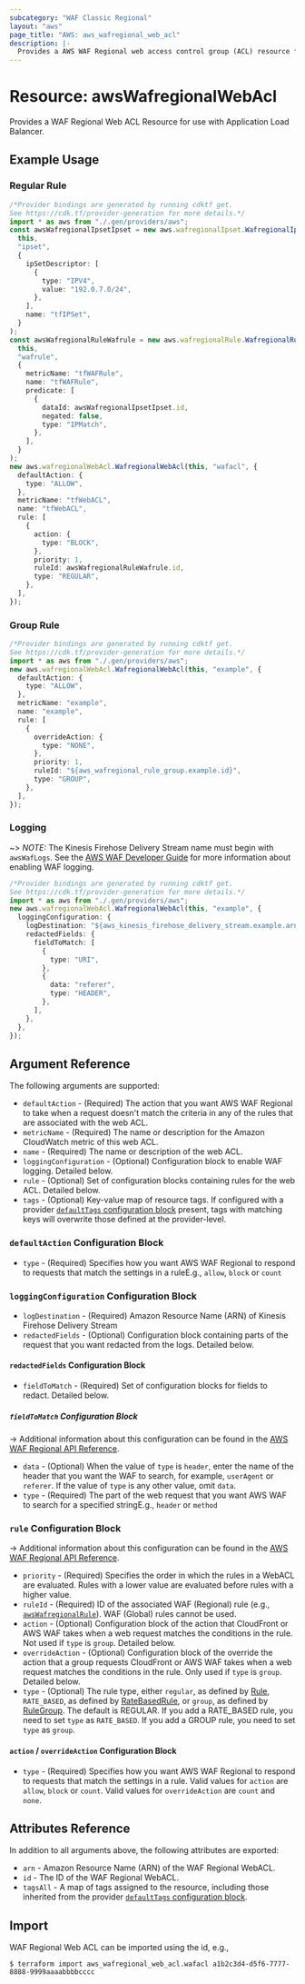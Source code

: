 ```yaml
---
subcategory: "WAF Classic Regional"
layout: "aws"
page_title: "AWS: aws_wafregional_web_acl"
description: |-
  Provides a AWS WAF Regional web access control group (ACL) resource for use with ALB.
---
```


# Resource: awsWafregionalWebAcl

Provides a WAF Regional Web ACL Resource for use with Application Load Balancer.

## Example Usage

### Regular Rule

```typescript
/*Provider bindings are generated by running cdktf get.
See https://cdk.tf/provider-generation for more details.*/
import * as aws from "./.gen/providers/aws";
const awsWafregionalIpsetIpset = new aws.wafregionalIpset.WafregionalIpset(
  this,
  "ipset",
  {
    ipSetDescriptor: [
      {
        type: "IPV4",
        value: "192.0.7.0/24",
      },
    ],
    name: "tfIPSet",
  }
);
const awsWafregionalRuleWafrule = new aws.wafregionalRule.WafregionalRule(
  this,
  "wafrule",
  {
    metricName: "tfWAFRule",
    name: "tfWAFRule",
    predicate: [
      {
        dataId: awsWafregionalIpsetIpset.id,
        negated: false,
        type: "IPMatch",
      },
    ],
  }
);
new aws.wafregionalWebAcl.WafregionalWebAcl(this, "wafacl", {
  defaultAction: {
    type: "ALLOW",
  },
  metricName: "tfWebACL",
  name: "tfWebACL",
  rule: [
    {
      action: {
        type: "BLOCK",
      },
      priority: 1,
      ruleId: awsWafregionalRuleWafrule.id,
      type: "REGULAR",
    },
  ],
});

```

### Group Rule

```typescript
/*Provider bindings are generated by running cdktf get.
See https://cdk.tf/provider-generation for more details.*/
import * as aws from "./.gen/providers/aws";
new aws.wafregionalWebAcl.WafregionalWebAcl(this, "example", {
  defaultAction: {
    type: "ALLOW",
  },
  metricName: "example",
  name: "example",
  rule: [
    {
      overrideAction: {
        type: "NONE",
      },
      priority: 1,
      ruleId: "${aws_wafregional_rule_group.example.id}",
      type: "GROUP",
    },
  ],
});

```

### Logging

\~> *NOTE:* The Kinesis Firehose Delivery Stream name must begin with `awsWafLogs`. See the [AWS WAF Developer Guide](https://docs.aws.amazon.com/waf/latest/developerguide/logging.html) for more information about enabling WAF logging.

```typescript
/*Provider bindings are generated by running cdktf get.
See https://cdk.tf/provider-generation for more details.*/
import * as aws from "./.gen/providers/aws";
new aws.wafregionalWebAcl.WafregionalWebAcl(this, "example", {
  loggingConfiguration: {
    logDestination: "${aws_kinesis_firehose_delivery_stream.example.arn}",
    redactedFields: {
      fieldToMatch: [
        {
          type: "URI",
        },
        {
          data: "referer",
          type: "HEADER",
        },
      ],
    },
  },
});

```

## Argument Reference

The following arguments are supported:

* `defaultAction` - (Required) The action that you want AWS WAF Regional to take when a request doesn't match the criteria in any of the rules that are associated with the web ACL.
* `metricName` - (Required) The name or description for the Amazon CloudWatch metric of this web ACL.
* `name` - (Required) The name or description of the web ACL.
* `loggingConfiguration` - (Optional) Configuration block to enable WAF logging. Detailed below.
* `rule` - (Optional) Set of configuration blocks containing rules for the web ACL. Detailed below.
* `tags` - (Optional) Key-value map of resource tags. If configured with a provider [`defaultTags` configuration block](https://registry.terraform.io/providers/hashicorp/aws/latest/docs#default_tags-configuration-block) present, tags with matching keys will overwrite those defined at the provider-level.

### `defaultAction` Configuration Block

* `type` - (Required) Specifies how you want AWS WAF Regional to respond to requests that match the settings in a ruleE.g., `allow`, `block` or `count`

### `loggingConfiguration` Configuration Block

* `logDestination` - (Required) Amazon Resource Name (ARN) of Kinesis Firehose Delivery Stream
* `redactedFields` - (Optional) Configuration block containing parts of the request that you want redacted from the logs. Detailed below.

#### `redactedFields` Configuration Block

* `fieldToMatch` - (Required) Set of configuration blocks for fields to redact. Detailed below.

##### `fieldToMatch` Configuration Block

\-> Additional information about this configuration can be found in the [AWS WAF Regional API Reference](https://docs.aws.amazon.com/waf/latest/APIReference/API_regional_FieldToMatch.html).

* `data` - (Optional) When the value of `type` is `header`, enter the name of the header that you want the WAF to search, for example, `userAgent` or `referer`. If the value of `type` is any other value, omit `data`.
* `type` - (Required) The part of the web request that you want AWS WAF to search for a specified stringE.g., `header` or `method`

### `rule` Configuration Block

\-> Additional information about this configuration can be found in the [AWS WAF Regional API Reference](https://docs.aws.amazon.com/waf/latest/APIReference/API_regional_ActivatedRule.html).

* `priority` - (Required) Specifies the order in which the rules in a WebACL are evaluated.
  Rules with a lower value are evaluated before rules with a higher value.
* `ruleId` - (Required) ID of the associated WAF (Regional) rule (e.g., [`awsWafregionalRule`](/docs/providers/aws/r/wafregional_rule.html)). WAF (Global) rules cannot be used.
* `action` - (Optional) Configuration block of the action that CloudFront or AWS WAF takes when a web request matches the conditions in the rule.  Not used if `type` is `group`. Detailed below.
* `overrideAction` - (Optional) Configuration block of the override the action that a group requests CloudFront or AWS WAF takes when a web request matches the conditions in the rule.  Only used if `type` is `group`. Detailed below.
* `type` - (Optional) The rule type, either `regular`, as defined by [Rule](http://docs.aws.amazon.com/waf/latest/APIReference/API_Rule.html), `RATE_BASED`, as defined by [RateBasedRule](http://docs.aws.amazon.com/waf/latest/APIReference/API_RateBasedRule.html), or `group`, as defined by [RuleGroup](https://docs.aws.amazon.com/waf/latest/APIReference/API_RuleGroup.html). The default is REGULAR. If you add a RATE\_BASED rule, you need to set `type` as `RATE_BASED`. If you add a GROUP rule, you need to set `type` as `group`.

#### `action` / `overrideAction` Configuration Block

* `type` - (Required) Specifies how you want AWS WAF Regional to respond to requests that match the settings in a rule. Valid values for `action` are `allow`, `block` or `count`. Valid values for `overrideAction` are `count` and `none`.

## Attributes Reference

In addition to all arguments above, the following attributes are exported:

* `arn` - Amazon Resource Name (ARN) of the WAF Regional WebACL.
* `id` - The ID of the WAF Regional WebACL.
* `tagsAll` - A map of tags assigned to the resource, including those inherited from the provider [`defaultTags` configuration block](https://registry.terraform.io/providers/hashicorp/aws/latest/docs#default_tags-configuration-block).

## Import

WAF Regional Web ACL can be imported using the id, e.g.,

```console
$ terraform import aws_wafregional_web_acl.wafacl a1b2c3d4-d5f6-7777-8888-9999aaaabbbbcccc
```
